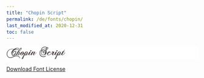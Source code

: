 ```yaml
---
title: "Chopin Script"
permalink: /de/fonts/chopin/
last_modified_at: 2020-12-31
toc: false
---
```

![Chopin Script](/assets/images/fonts/chopin_script.png)

[Download Font License](https://github.com/inkstitch/inkstitch/blob/kerning/fonts/chopin/LICENSE)
